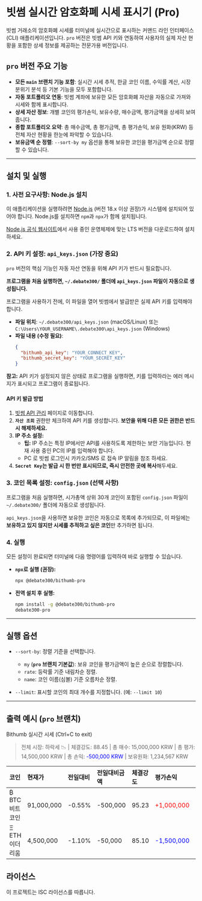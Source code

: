 # 빗썸 실시간 암호화폐 시세 표시기 (Pro)

빗썸 거래소의 암호화폐 시세를 터미널에 실시간으로 표시하는 커맨드 라인 인터페이스(CLI) 애플리케이션입니다. `pro` 버전은 빗썸 API 키와 연동하여 사용자의 실제 자산 현황을 포함한 상세 정보를 제공하는 전문가용 버전입니다.

## `pro` 버전 주요 기능

-   **모든 `main` 브랜치 기능 포함**: 실시간 시세 추적, 한글 코인 이름, 수익률 계산, 시장 분위기 분석 등 기본 기능을 모두 포함합니다.
-   **자동 포트폴리오 연동**: 빗썸 계좌에 보유한 모든 암호화폐 자산을 자동으로 가져와 시세와 함께 표시합니다.
-   **상세 자산 정보**: 개별 코인의 평가손익, 보유수량, 매수금액, 평가금액을 상세히 보여줍니다.
-   **종합 포트폴리오 요약**: 총 매수금액, 총 평가금액, 총 평가손익, 보유 원화(KRW) 등 전체 자산 현황을 한눈에 파악할 수 있습니다.
-   **보유금액 순 정렬**: `--sort-by my` 옵션을 통해 보유한 코인을 평가금액 순으로 정렬할 수 있습니다.

---

## 설치 및 실행

### 1. 사전 요구사항: Node.js 설치

이 애플리케이션을 실행하려면 [Node.js](https://nodejs.org/) (버전 18.x 이상 권장)가 시스템에 설치되어 있어야 합니다. Node.js를 설치하면 `npm`과 `npx`가 함께 설치됩니다.

[Node.js 공식 웹사이트](https://nodejs.org/ko/download)에서 사용 중인 운영체제에 맞는 LTS 버전을 다운로드하여 설치하세요.

### 2. API 키 설정: `api_keys.json` (가장 중요)

`pro` 버전의 핵심 기능인 자동 자산 연동을 위해 API 키가 반드시 필요합니다.

**프로그램을 처음 실행하면, `~/.debate300/` 폴더에 `api_keys.json` 파일이 자동으로 생성됩니다.**

프로그램을 사용하기 전에, 이 파일을 열어 빗썸에서 발급받은 실제 API 키를 입력해야 합니다.

-   **파일 위치**: `~/.debate300/api_keys.json` (macOS/Linux) 또는 `C:\Users\YOUR_USERNAME\.debate300\api_keys.json` (Windows)
-   **파일 내용 (수정 필요)**:
    ```json
    {
      "bithumb_api_key": "YOUR_CONNECT_KEY",
      "bithumb_secret_key": "YOUR_SECRET_KEY"
    }
    ```
**참고:** API 키가 설정되지 않은 상태로 프로그램을 실행하면, 키를 입력하라는 에러 메시지가 표시되고 프로그램이 종료됩니다.

#### API 키 발급 방법

1.  [빗썸 API 관리](https://www.bithumb.com/react/api-support/management-api) 페이지로 이동합니다.
2.  **`자산 조회`** 권한만 체크하여 API 키를 생성합니다. **보안을 위해 다른 모든 권한은 반드시 해제하세요.**
3.  **IP 주소 설정:**
    -   **팁:** IP 주소는 특정 IP에서만 API를 사용하도록 제한하는 보안 기능입니다. 현재 사용 중인 PC의 IP를 입력해야 합니다.
    -   PC 로 빗썸 로그인시 카카오/SMS 로 접속 IP 알림을 참조 하세요.
4.  **`Secret Key`는 발급 시 한 번만 표시되므로, 즉시 안전한 곳에 복사**해두세요.

### 3. 코인 목록 설정: `config.json` (선택 사항)

프로그램을 처음 실행하면, 시가총액 상위 30개 코인이 포함된 `config.json` 파일이 `~/.debate300/` 폴더에 자동으로 생성됩니다.

`api_keys.json`을 사용하면 보유한 코인은 자동으로 목록에 추가되므로, 이 파일에는 **보유하고 있지 않지만 시세를 추적하고 싶은 코인**만 추가하면 됩니다.

### 4. 실행

모든 설정이 완료되면 터미널에 다음 명령어를 입력하여 바로 실행할 수 있습니다.

-   **`npx`로 실행 (권장):**
    ```bash
    npx @debate300/bithumb-pro
    ```
-   **전역 설치 후 실행:**
    ```bash
    npm install -g @debate300/bithumb-pro
    debate300-pro
    ```

---

## 실행 옵션

-   `--sort-by`: 정렬 기준을 선택합니다.
    -   `my` (**`pro` 브랜치 기본값**): 보유 코인을 평가금액이 높은 순으로 정렬합니다.
    -   `rate`: 등락률 기준 내림차순 정렬.
    -   `name`: 코인 이름(심볼) 기준 오름차순 정렬.

-   `--limit`: 표시할 코인의 최대 개수를 지정합니다. (예: `--limit 10`)

---

## 출력 예시 (`pro` 브랜치)

Bithumb 실시간 시세 (Ctrl+C to exit)
> 전체 시장: 하락세 📉 | 체결강도: 88.45 | 총 매수: 15,000,000 KRW | 총 평가: 14,500,000 KRW | 총 손익: <span style="color:blue">-500,000 KRW</span> | 보유원화: 1,234,567 KRW

| 코인 | 현재가 | 전일대비 | 전일대비금액 | 체결강도 | 평가손익 | 수익률 | 보유수량 | 평균매수가 | 매수금액 | 평가금액 | 전일종가 | 고가 | 저가 |
| :--- | :--- | :--- | :--- | :--- | :--- | :--- | :--- | :--- | :--- | :--- | :--- | :--- | :--- |
| ₿ BTC 비트코인 | 91,000,000 | -0.55% | -500,000 | 95.23 | <span style="color:red">+1,000,000</span> | +10.00% | 0.11 | 90,000,000 | 9,900,000 | 10,010,000 | 91,500,000 | 92,000,000 | 90,500,000 |
| Ξ ETH 이더리움 | 4,500,000 | -1.10% | -50,000 | 85.10 | <span style="color:blue">-1,500,000</span> | -30.00% | 1.00 | 6,000,000 | 6,000,000 | 4,500,000 | 4,550,000 | 4,600,000 | 4,450,000 |

## 라이선스

이 프로젝트는 ISC 라이선스를 따릅니다.